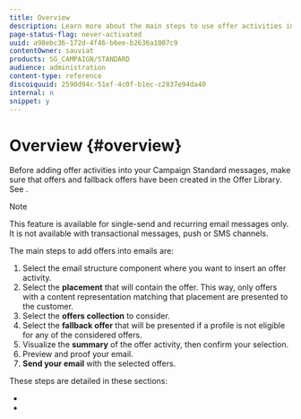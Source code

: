 ```yaml
---
title: Overview
description: Learn more about the main steps to use offer activities into emails.
page-status-flag: never-activated
uuid: a98ebc36-172d-4f46-b6ee-b2636a1007c9
contentOwner: sauviat
products: SG_CAMPAIGN/STANDARD
audience: administration
content-type: reference
discoiquuid: 2590d94c-51ef-4c0f-b1ec-c2837e94da40
internal: n
snippet: y
---
```


# Overview {#overview}

Before adding offer activities into your Campaign Standard messages, make sure that offers and fallback offers have been created in the Offer Library. See [](../../offer-library/using/main-steps-to-create-offers.md).

>[!NOTE]
>
>This feature is available for single-send and recurring email messages only. It is not available with transactional messages, push or SMS channels.

The main steps to add offers into emails are:

1. Select the email structure component where you want to insert an offer activity.
1. Select the **placement** that will contain the offer. This way, only offers with a content representation matching that placement are presented to the customer.
1. Select the **offers collection** to consider.
1. Select the **fallback offer** that will be presented if a profile is not eligible for any of the considered offers.
1. Visualize the **summary** of the offer activity, then confirm your selection.
1. Preview and proof your email.
1. **Send your email** with the selected offers.

These steps are detailed in these sections:

* [](../../campaign-standard/using/inserting-offer-activities.md)
* [](../../campaign-standard/using/sending-emails-with-offer-activities.md)
